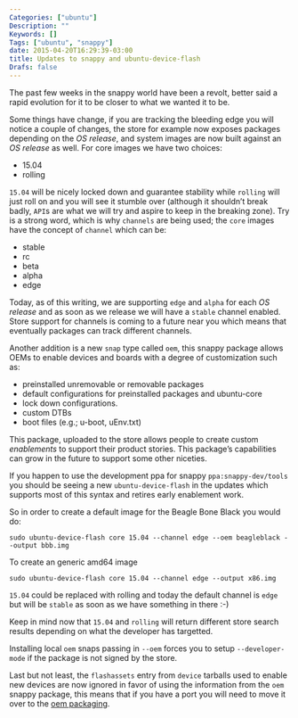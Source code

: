 ```yaml
---
Categories: ["ubuntu"]
Description: ""
Keywords: []
Tags: ["ubuntu", "snappy"]
date: 2015-04-20T16:29:39-03:00
title: Updates to snappy and ubuntu-device-flash
Drafs: false
---
```


The past few weeks in the snappy world have been a revolt, better said a rapid evolution for
it to be closer to what we wanted it to be.

Some things have change, if you are tracking the bleeding edge you will notice a couple of
changes, the store for example now exposes packages depending on the *OS release*, and system
images are now built against an *OS release* as well. For core images we have two choices:

- 15.04
- rolling

`15.04` will be nicely locked down and guarantee stability while `rolling` will just roll
on and you will see it stumble over (although it shouldn’t break badly, `API`s are what we
will try and aspire to keep in the breaking zone). Try is a strong word, which is why `channels`
are being used; the `core` images have the concept of `channel` which can be:

- stable
- rc
- beta
- alpha
- edge

Today, as of this writing, we are supporting `edge` and `alpha` for each *OS release* and as soon
as we release we will have a `stable` channel enabled. Store support for channels is coming to 
a future near you which means that eventually packages can track different channels.

Another addition is a new `snap` type called `oem`, this snappy package allows OEMs to enable
devices and boards with a degree of customization such as:

- preinstalled unremovable or removable packages
- default configurations for preinstalled packages and ubuntu-core
- lock down configurations.
- custom DTBs
- boot files (e.g.; u-boot, uEnv.txt)

This package, uploaded to the store allows people to create custom *enablements* to support
their product stories. This package’s capabilities can grow in the future to support some
other niceties.

If you happen to use the development ppa for snappy `ppa:snappy-dev/tools` you should be seeing
a new `ubuntu-device-flash` in the updates which supports most of this syntax and retires early
enablement work.

So in order to create a default image for the Beagle Bone Black you would do:

    sudo ubuntu-device-flash core 15.04 --channel edge --oem beagleblack --output bbb.img

To create an generic amd64 image

    sudo ubuntu-device-flash core 15.04 --channel edge --output x86.img

`15.04` could be replaced with rolling and today the default channel is `edge` but will be
`stable` as soon as we have something in there :-)

Keep in mind now that `15.04` and `rolling` will return different store search results depending
on what the developer has targetted.

Installing local `oem` snaps passing in `--oem` forces you to setup `--developer-mode` if
the package is not signed by the store.

Last but not least, the `flashassets` entry from `device` tarballs used to enable new devices are
now ignored in favor of using the information from the `oem` snappy package, this means that if
you have a port you will need to move it over to the [oem packaging](http://bazaar.launchpad.net/~snappy-dev/snappy/snappy/view/head:/docs/oem.md).
